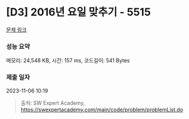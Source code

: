 # [D3] 2016년 요일 맞추기 - 5515 

[문제 링크](https://swexpertacademy.com/main/code/problem/problemDetail.do?contestProbId=AWWOwecaFrIDFAV4) 

### 성능 요약

메모리: 24,548 KB, 시간: 157 ms, 코드길이: 541 Bytes

### 제출 일자

2023-11-06 10:19



> 출처: SW Expert Academy, https://swexpertacademy.com/main/code/problem/problemList.do